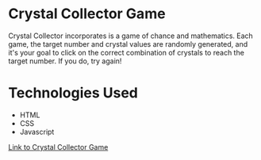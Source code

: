 # Crystal Collector Game
Crystal Collector incorporates is a game of chance and mathematics. Each game, the target number and crystal values are randomly generated, and it's your goal to click on the correct combination of crystals to reach the target number. If you do, try again!

# Technologies Used

- HTML
- CSS
- Javascript


[Link to Crystal Collector Game](https://joshuadodd.github.io/Crystal-Collector/) 